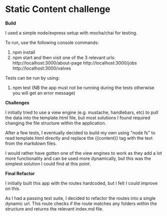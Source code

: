 # Static Content challenge

**Build**

I used a simple node/express setup with mocha/chai for testing.

To run, use the following console commands:
1) npm install
2) npm start
and then visit one of the 3 relevant urls:
http://localhost:3000/about-page
http://localhost:3000/jobs
http://localhost:3000/valves

Tests can be run by using:
1) npm test
(NB the app must not be running during the tests otherwise you will get an error message)

**Challenges**

I initially tried to use a view engine (e.g. mustache, handlebars, etc) to pull the data into the template.html file, but most solutions I found required changing the file structure within the application.

After a few tests, I eventually decided to build my own using "node fs" to read template.html directly and replace the {{content}} tag with the text from the markdown files.

I would rather have gotten one of the view engines to work as they add a lot more functionality and can be used more dynamically, but this was the simplest solution I could find at this point.

**Final Refactor**

I initially built this app with the routes hardcoded, but I felt I could improve on this.

As I had a passing test suite, I decided to refactor the routes into a single dynamic url. This route checks if the route matches any folders within the structure and returns the relevant index.md file.

